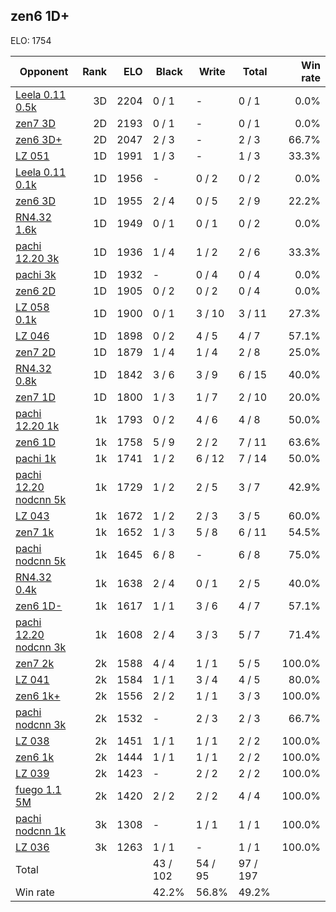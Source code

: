 ## zen6 1D+ ##

ELO: 1754

Opponent | Rank | ELO | Black | Write | Total | Win rate
---------|-----:|----:|-------|-------|-------|-------:
[Leela 0.11 0.5k](Leela%200.11%200.5k.md) | 3D | 2204 | 0 / 1 | - | 0 / 1 | 0.0%
[zen7 3D](zen7%203D.md) | 2D | 2193 | 0 / 1 | - | 0 / 1 | 0.0%
[zen6 3D+](zen6%203D+.md) | 2D | 2047 | 2 / 3 | - | 2 / 3 | 66.7%
[LZ 051](LZ%20051.md) | 1D | 1991 | 1 / 3 | - | 1 / 3 | 33.3%
[Leela 0.11 0.1k](Leela%200.11%200.1k.md) | 1D | 1956 | - | 0 / 2 | 0 / 2 | 0.0%
[zen6 3D](zen6%203D.md) | 1D | 1955 | 2 / 4 | 0 / 5 | 2 / 9 | 22.2%
[RN4.32 1.6k](RN4.32%201.6k.md) | 1D | 1949 | 0 / 1 | 0 / 1 | 0 / 2 | 0.0%
[pachi 12.20 3k](pachi%2012.20%203k.md) | 1D | 1936 | 1 / 4 | 1 / 2 | 2 / 6 | 33.3%
[pachi 3k](pachi%203k.md) | 1D | 1932 | - | 0 / 4 | 0 / 4 | 0.0%
[zen6 2D](zen6%202D.md) | 1D | 1905 | 0 / 2 | 0 / 2 | 0 / 4 | 0.0%
[LZ 058 0.1k](LZ%20058%200.1k.md) | 1D | 1900 | 0 / 1 | 3 / 10 | 3 / 11 | 27.3%
[LZ 046](LZ%20046.md) | 1D | 1898 | 0 / 2 | 4 / 5 | 4 / 7 | 57.1%
[zen7 2D](zen7%202D.md) | 1D | 1879 | 1 / 4 | 1 / 4 | 2 / 8 | 25.0%
[RN4.32 0.8k](RN4.32%200.8k.md) | 1D | 1842 | 3 / 6 | 3 / 9 | 6 / 15 | 40.0%
[zen7 1D](zen7%201D.md) | 1D | 1800 | 1 / 3 | 1 / 7 | 2 / 10 | 20.0%
[pachi 12.20 1k](pachi%2012.20%201k.md) | 1k | 1793 | 0 / 2 | 4 / 6 | 4 / 8 | 50.0%
[zen6 1D](zen6%201D.md) | 1k | 1758 | 5 / 9 | 2 / 2 | 7 / 11 | 63.6%
[pachi 1k](pachi%201k.md) | 1k | 1741 | 1 / 2 | 6 / 12 | 7 / 14 | 50.0%
[pachi 12.20 nodcnn 5k](pachi%2012.20%20nodcnn%205k.md) | 1k | 1729 | 1 / 2 | 2 / 5 | 3 / 7 | 42.9%
[LZ 043](LZ%20043.md) | 1k | 1672 | 1 / 2 | 2 / 3 | 3 / 5 | 60.0%
[zen7 1k](zen7%201k.md) | 1k | 1652 | 1 / 3 | 5 / 8 | 6 / 11 | 54.5%
[pachi nodcnn 5k](pachi%20nodcnn%205k.md) | 1k | 1645 | 6 / 8 | - | 6 / 8 | 75.0%
[RN4.32 0.4k](RN4.32%200.4k.md) | 1k | 1638 | 2 / 4 | 0 / 1 | 2 / 5 | 40.0%
[zen6 1D-](zen6%201D-.md) | 1k | 1617 | 1 / 1 | 3 / 6 | 4 / 7 | 57.1%
[pachi 12.20 nodcnn 3k](pachi%2012.20%20nodcnn%203k.md) | 1k | 1608 | 2 / 4 | 3 / 3 | 5 / 7 | 71.4%
[zen7 2k](zen7%202k.md) | 2k | 1588 | 4 / 4 | 1 / 1 | 5 / 5 | 100.0%
[LZ 041](LZ%20041.md) | 2k | 1584 | 1 / 1 | 3 / 4 | 4 / 5 | 80.0%
[zen6 1k+](zen6%201k+.md) | 2k | 1556 | 2 / 2 | 1 / 1 | 3 / 3 | 100.0%
[pachi nodcnn 3k](pachi%20nodcnn%203k.md) | 2k | 1532 | - | 2 / 3 | 2 / 3 | 66.7%
[LZ 038](LZ%20038.md) | 2k | 1451 | 1 / 1 | 1 / 1 | 2 / 2 | 100.0%
[zen6 1k](zen6%201k.md) | 2k | 1444 | 1 / 1 | 1 / 1 | 2 / 2 | 100.0%
[LZ 039](LZ%20039.md) | 2k | 1423 | - | 2 / 2 | 2 / 2 | 100.0%
[fuego 1.1 5M](fuego%201.1%205M.md) | 2k | 1420 | 2 / 2 | 2 / 2 | 4 / 4 | 100.0%
[pachi nodcnn 1k](pachi%20nodcnn%201k.md) | 3k | 1308 | - | 1 / 1 | 1 / 1 | 100.0%
[LZ 036](LZ%20036.md) | 3k | 1263 | 1 / 1 | - | 1 / 1 | 100.0%
Total | | | 43 / 102 | 54 / 95 | 97 / 197 | 
Win rate| | | 42.2% | 56.8% | 49.2% | 
